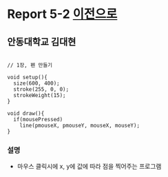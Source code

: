 # Report 5-2 [이전으로](https://github.com/GomWoong/processing/edit/master/report5_Chap_1.md)
## 안동대학교 김대현
```

// 1장, 펜 만들기

void setup(){
  size(600, 400);
  stroke(255, 0, 0);
  strokeWeight(15);
}

void draw(){
  if(mousePressed)
    line(pmouseX, pmouseY, mouseX, mouseY);
}

```
### 설명
* 마우스 클릭시에 x, y에 값에 따라 점을 찍어주는 프로그램
